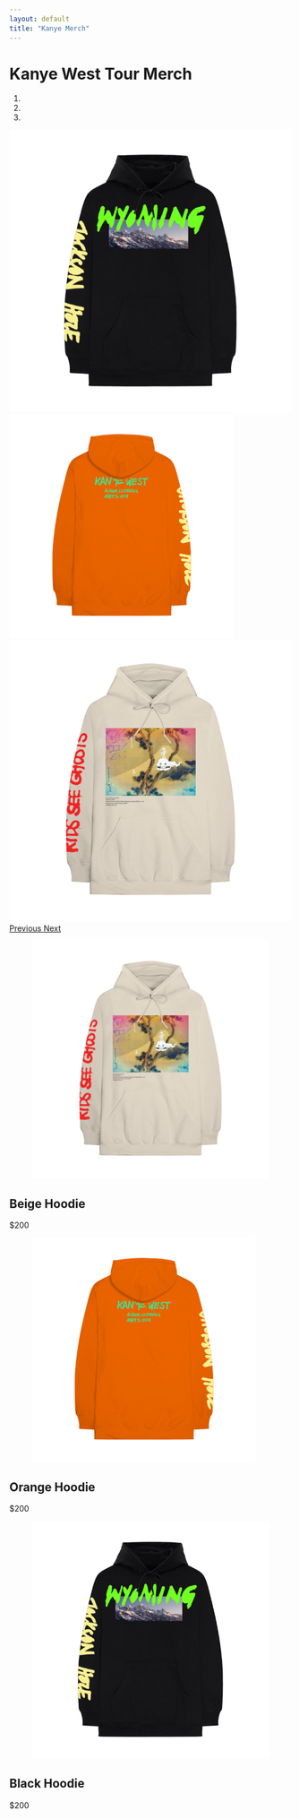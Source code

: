 ```yaml
---
layout: default
title: "Kanye Merch"
---
```


<h1>Kanye West Tour Merch</h1>

<div id="carouselExampleIndicators" class="carousel slide" data-ride="carousel">
  <ol class="carousel-indicators">
    <li data-target="#carouselExampleIndicators" data-slide-to="0" class="active"></li>
    <li data-target="#carouselExampleIndicators" data-slide-to="1"></li>
    <li data-target="#carouselExampleIndicators" data-slide-to="2"></li>
  </ol>
  <div class="carousel-inner">
    <div class="carousel-item active">
      <img class="d-block img-carousel" src="assets/images/wyoming-merch.png" alt="First slide">
    </div>
    <div class="carousel-item">
      <img class="d-block img-carousel" src="/assets/images/orange.png" alt="Second slide">
    </div>
    <div class="carousel-item">
      <img class="d-block img-carousel" src="/assets/images/beige.png" alt="Third slide">
    </div>
  </div>
  <a class="carousel-control-prev" href="#carouselExampleIndicators" role="button" data-slide="prev">
    <span class="carousel-control-prev-icon" aria-hidden="true"></span>
    <span class="sr-only">Previous</span>
  </a>
  <a class="carousel-control-next" href="#carouselExampleIndicators" role="button" data-slide="next">
    <span class="carousel-control-next-icon" aria-hidden="true"></span>
    <span class="sr-only">Next</span>
  </a>
</div>
<section id="projects" class="container flex-column page-section">
        <div class="container flex-cards">
            <div class="card">
                <figure class="card-header">
                    <img src="/assets/images/beige.png" alt="pic 3">
                </figure>
                <div class="card-inner">
                    <h2>Beige Hoodie</h2>
                    <p>$200</p>
                </div>
            </div>
            <div class="card">
                <figure class="card-header">
                    <img src="/assets/images/orange.png" alt="pic 3">
                </figure>
                <div class="card-inner">
                    <h2>Orange Hoodie</h2>      
                     <p>$200</p>
                </div>
            </div>  
            <div class="card">
                <figure class="card-header">
                    <img src="/assets/images/wyoming-merch.png" alt="pic 3">
                </figure>
                <div class="card-inner">
                    <h2>Black Hoodie</h2>      
                     <p>$200</p>
                </div>
            </div>   
        </div>  
</section>